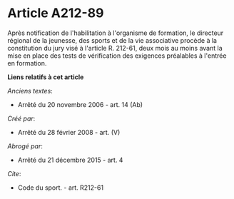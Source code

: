 # Article A212-89

Après notification de l'habilitation à l'organisme de formation, le directeur régional de la jeunesse, des sports et de la
vie associative procède à la constitution du jury visé à l'article R. 212-61, deux mois au moins avant la mise en place des
tests de vérification des exigences préalables à l'entrée en formation.

**Liens relatifs à cet article**

_Anciens textes_:

  - Arrêté du 20 novembre 2006 - art. 14 (Ab)

_Créé par_:

  - Arrêté du 28 février 2008 - art. (V)

_Abrogé par_:

  - Arrêté du 21 décembre 2015 - art. 4

_Cite_:

  - Code du sport. - art. R212-61
